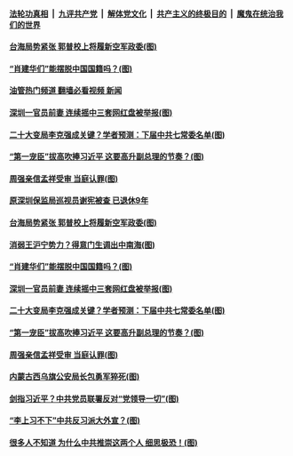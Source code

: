 ####  [法轮功真相](../../../../basic/blob/master/README.md?t=08291931) &nbsp;|&nbsp; [九评共产党](../../../../9ping.md/blob/master/README.md?t=08291931) &nbsp;|&nbsp; [解体党文化](../../../../jtdwh.md/blob/master/README.md?t=08291931)  &nbsp;|&nbsp; [共产主义的终极目的](../../../../gczydzjmd.md/blob/master/README.md?t=08291931) &nbsp;|&nbsp; [魔鬼在统治我们的世界](../../../../mgztzwmdsj.md/blob/master/README.md?t=08291931) 

#### [台海局势紧张 郭普校上将履新空军政委(图)](../pages/p2/1015411.md?t=08291931) 

#### [“肖建华们”能摆脱中国国籍吗？(图)](../pages/p2/1015369.md?t=08291931) 

#### [油管热门频道 翻墙必看视频 新闻](http://45.76.130.85:81/youtube.html?08291931)

#### [深圳一官员前妻 连续摇中三套网红盘被举报(图)](../pages/p2/1015372.md?t=08291931) 

#### [二十大变局李克强成关键？学者预测：下届中共七常委名单(图)](../pages/p2/1015284.md?t=08291931) 

#### [“第一宠臣”拔高吹捧习近平 这要高升副总理的节奏？(图)](../pages/p2/1015281.md?t=08291931) 

#### [周强亲信孟祥受审 当庭认罪(图)](../pages/p2/1015313.md?t=08291931) 


#### [原深圳保监局巡视员谢宪被查 已退休9年](../pages/p2/1015426.md?t=08291931) 

#### [台海局势紧张 郭普校上将履新空军政委(图)](../pages/p2/1015411.md?t=08291931) 

#### [消弱王沪宁势力？得意门生调出中南海(图)](../pages/p2/1015353.md?t=08291931) 

#### [“肖建华们”能摆脱中国国籍吗？(图)](../pages/p2/1015369.md?t=08291931) 


#### [深圳一官员前妻 连续摇中三套网红盘被举报(图)](../pages/p2/1015372.md?t=08291931) 

#### [二十大变局李克强成关键？学者预测：下届中共七常委名单(图)](../pages/p2/1015284.md?t=08291931) 

#### [“第一宠臣”拔高吹捧习近平 这要高升副总理的节奏？(图)](../pages/p2/1015281.md?t=08291931) 

#### [周强亲信孟祥受审 当庭认罪(图)](../pages/p2/1015313.md?t=08291931) 


#### [内蒙古西乌旗公安局长包勇军猝死(图)](../pages/p2/1015312.md?t=08291931) 



#### [剑指习近平？中共党员联署反对“党领导一切”(图)](../pages/p2/1015216.md?t=08291931) 




#### [“李上习不下”中共反习派大外宣？(图)](../pages/p2/1015222.md?t=08291931) 

#### [很多人不知道 为什么中共推崇这两个人 细思极恐！(图)](../pages/p2/1015212.md?t=08291931) 

<img src='http://gfw-breaker.win/goodnews/indexes/p2.md' width='0px' height='0px'/>
